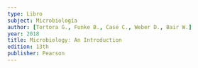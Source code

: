 ```yaml
---
type: Libro
subject: Microbiología
author: [Tortora G., Funke B., Case C., Weber D., Bair W.]
year: 2018
title: Microbiology: An Introduction
edition: 13th
publisher: Pearson
---
```

